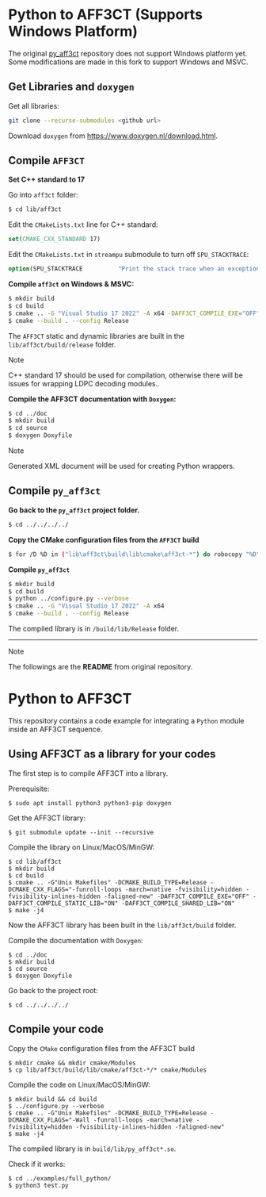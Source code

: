 # Python to AFF3CT (Supports Windows Platform)

The original [py_aff3ct](https://github.com/aff3ct/py_aff3ct) repository does not support Windows
platform yet. Some modifications are made in this fork to support Windows and MSVC.

## Get Libraries and `doxygen`

Get all libraries:

```bash
git clone --recurse-submodules <github url>
```

Download `doxygen` from https://www.doxygen.nl/download.html.

## Compile `AFF3CT`

**Set C++ standard to 17**

Go into `aff3ct` folder:

```bash
$ cd lib/aff3ct
```

Edit the `CMakeLists.txt` line for C++ standard:

```cmake
set(CMAKE_CXX_STANDARD 17)
```

Edit the `CMakeLists.txt` in `streampu` submodule to turn off `SPU_STACKTRACE`:

```cmake
option(SPU_STACKTRACE          "Print the stack trace when an exception is raised"           OFF )
```

**Compile `aff3ct` on Windows & MSVC:**

```bash
$ mkdir build
$ cd build
$ cmake .. -G "Visual Studio 17 2022" -A x64 -DAFF3CT_COMPILE_EXE="OFF" -DAFF3CT_COMPILE_STATIC_LIB="ON" -DAFF3CT_COMPILE_SHARED_LIB="ON"
$ cmake --build . --config Release
```

The `AFF3CT` static and dynamic libraries are built in the `lib/aff3ct/build/release` folder.

> [!note]
> C++ standard 17 should be used for compilation, otherwise there will be issues for wrapping LDPC decoding modules..

**Compile the AFF3CT documentation with `Doxygen`:**

```bash
$ cd ../doc
$ mkdir build
$ cd source
$ doxygen Doxyfile
```

> [!note]
> Generated XML document will be used for creating Python wrappers.

## Compile `py_aff3ct`

**Go back to the `py_aff3ct` project folder.**

```bash
$ cd ../../../../
```

**Copy the CMake configuration files from the `AFF3CT` build**

```bash
$ for /D %D in ("lib\aff3ct\build\lib\cmake\aff3ct-*") do robocopy "%D" "cmake\Modules" /E
```

**Compile `py_aff3ct`**

```bash
$ mkdir build
$ cd build
$ python ../configure.py --verbose
$ cmake .. -G "Visual Studio 17 2022" -A x64
$ cmake --build . --config Release
```

The compiled library is in `/build/lib/Release` folder.

---

> [!note]
> The followings are the **README** from original repository.

# Python to AFF3CT

This repository contains a code example for integrating a `Python` module inside
an AFF3CT sequence.

## Using AFF3CT as a library for your codes

The first step is to compile AFF3CT into a library.

Prerequisite:

	$ sudo apt install python3 python3-pip doxygen

Get the AFF3CT library:

	$ git submodule update --init --recursive

Compile the library on Linux/MacOS/MinGW:

	$ cd lib/aff3ct
	$ mkdir build
	$ cd build
	$ cmake .. -G"Unix Makefiles" -DCMAKE_BUILD_TYPE=Release -DCMAKE_CXX_FLAGS="-funroll-loops -march=native -fvisibility=hidden -fvisibility-inlines-hidden -faligned-new" -DAFF3CT_COMPILE_EXE="OFF" -DAFF3CT_COMPILE_STATIC_LIB="ON" -DAFF3CT_COMPILE_SHARED_LIB="ON"
	$ make -j4

Now the AFF3CT library has been built in the `lib/aff3ct/build` folder.

Compile the documentation with `Doxygen`:

	$ cd ../doc
	$ mkdir build
	$ cd source
	$ doxygen Doxyfile

Go back to the project root:

	$ cd ../../../../

## Compile your code

Copy the `CMake` configuration files from the AFF3CT build

	$ mkdir cmake && mkdir cmake/Modules
	$ cp lib/aff3ct/build/lib/cmake/aff3ct-*/* cmake/Modules

Compile the code on Linux/MacOS/MinGW:

	$ mkdir build && cd build
	$ ../configure.py --verbose
	$ cmake .. -G"Unix Makefiles" -DCMAKE_BUILD_TYPE=Release -DCMAKE_CXX_FLAGS="-Wall -funroll-loops -march=native -fvisibility=hidden -fvisibility-inlines-hidden -faligned-new"
	$ make -j4

The compiled library is in `build/lib/py_aff3ct*.so`.

Check if it works:

	$ cd ../examples/full_python/
	$ python3 test.py
